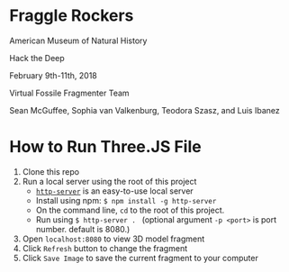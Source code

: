 # Fraggle Rockers

American Museum of Natural History

Hack the Deep

February 9th-11th, 2018

Virtual Fossile Fragmenter Team

Sean McGuffee, Sophia van Valkenburg, Teodora Szasz, and Luis Ibanez

# How to Run Three.JS File

1. Clone this repo
2. Run a local server using the root of this project
   * [`http-server`](https://www.npmjs.com/package/http-server) is an easy-to-use local server
   * Install using npm: `$ npm install -g http-server`
   * On the command line, `cd` to the root of this project.
   * Run using `$ http-server . ` (optional argument `-p <port>` is port number. default is 8080.)
3. Open `localhost:8080` to view 3D model fragment
4. Click `Refresh` button to change the fragment
5. Click `Save Image` to save the current fragment to your computer


